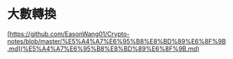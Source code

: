 # 大數轉換

[https://github.com/EasonWang01/Crypto-notes/blob/master/%E5%A4%A7%E6%95%B8%E8%BD%89%E6%8F%9B.md](%E5%A4%A7%E6%95%B8%E8%BD%89%E6%8F%9B.md)

